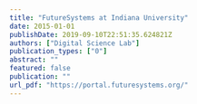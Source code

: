 ```yaml
---
title: "FutureSystems at Indiana University"
date: 2015-01-01
publishDate: 2019-09-10T22:51:35.624821Z
authors: ["Digital Science Lab"]
publication_types: ["0"]
abstract: ""
featured: false
publication: ""
url_pdf: "https://portal.futuresystems.org/"
---
```


